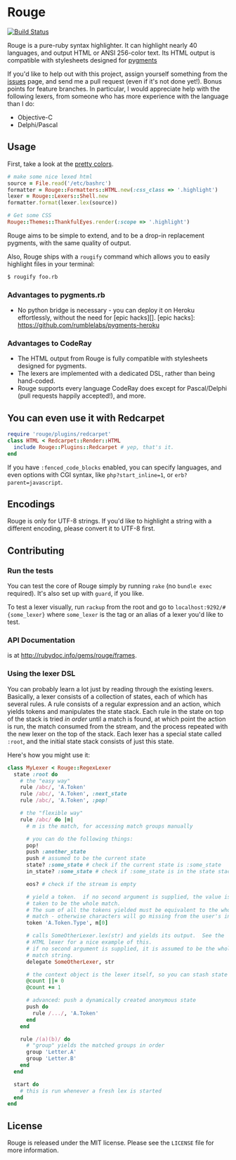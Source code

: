 # Rouge

[![Build Status](https://secure.travis-ci.org/jayferd/rouge.png)](http://travis-ci.org/jayferd/rouge)

Rouge is a pure-ruby syntax highlighter.  It can highlight nearly 40 languages, and output HTML or ANSI 256-color text.  Its HTML output is compatible with stylesheets designed for [pygments][]

If you'd like to help out with this project, assign yourself something from the [issues][] page, and send me a pull request (even if it's not done yet!).  Bonus points for feature branches.  In particular, I would appreciate help with the following lexers, from someone who has more experience with the language than I do:

* Objective-C
* Delphi/Pascal

[issues]: /jayferd/rouge/issues "Help Out"
[pygments]: http://pygments.org/ "Pygments"

## Usage

First, take a look at the [pretty colors][].

[pretty colors]: http://rouge.jayferd.us/demo

``` ruby
# make some nice lexed html
source = File.read('/etc/bashrc')
formatter = Rouge::Formatters::HTML.new(:css_class => '.highlight')
lexer = Rouge::Lexers::Shell.new
formatter.format(lexer.lex(source))

# Get some CSS
Rouge::Themes::ThankfulEyes.render(:scope => '.highlight')
```

Rouge aims to be simple to extend, and to be a drop-in replacement pygments, with the same quality of output.

Also, Rouge ships with a `rougify` command which allows you to easily highlight files in your terminal: 

``` bash
$ rougify foo.rb
```

### Advantages to pygments.rb
* No python bridge is necessary - you can deploy it on Heroku effortlessly, without the need for [epic hacks][].
[epic hacks]: https://github.com/rumblelabs/pygments-heroku

### Advantages to CodeRay
* The HTML output from Rouge is fully compatible with stylesheets designed for pygments.
* The lexers are implemented with a dedicated DSL, rather than being hand-coded.
* Rouge supports every language CodeRay does except for Pascal/Delphi (pull requests happily accepted!), and more.

## You can even use it with Redcarpet

``` ruby
require 'rouge/plugins/redcarpet'
class HTML < Redcarpet::Render::HTML
  include Rouge::Plugins::Redcarpet # yep, that's it.
end
```

If you have `:fenced_code_blocks` enabled, you can specify languages, and even options with CGI syntax, like `php?start_inline=1`, or `erb?parent=javascript`.

## Encodings

Rouge is only for UTF-8 strings.  If you'd like to highlight a string with a different encoding, please convert it to UTF-8 first.

## Contributing

### Run the tests

You can test the core of Rouge simply by running `rake` (no `bundle exec` required).  It's also set up with `guard`, if you like.

To test a lexer visually, run `rackup` from the root and go to `localhost:9292/#{some_lexer}` where `some_lexer` is the tag or an alias of a lexer you'd like to test.

### API Documentation

is at http://rubydoc.info/gems/rouge/frames.

### Using the lexer DSL

You can probably learn a lot just by reading through the existing lexers.  Basically, a lexer consists of a collection of states, each of which has several rules.  A rule consists of a regular expression and an action, which yields tokens and manipulates the state stack.  Each rule in the state on top of the stack is tried *in order* until a match is found, at which point the action is run, the match consumed from the stream, and the process repeated with the new lexer on the top of the stack.  Each lexer has a special state called `:root`, and the initial state stack consists of just this state.

Here's how you might use it:

``` ruby
class MyLexer < Rouge::RegexLexer
  state :root do
    # the "easy way"
    rule /abc/, 'A.Token'
    rule /abc/, 'A.Token', :next_state
    rule /abc/, 'A.Token', :pop!

    # the "flexible way"
    rule /abc/ do |m|
      # m is the match, for accessing match groups manually

      # you can do the following things:
      pop!
      push :another_state
      push # assumed to be the current state
      state? :some_state # check if the current state is :some_state
      in_state? :some_state # check if :some_state is in the state stack

      eos? # check if the stream is empty

      # yield a token.  if no second argument is supplied, the value is
      # taken to be the whole match.
      # The sum of all the tokens yielded must be equivalent to the whole
      # match - otherwise characters will go missing from the user's input.
      token 'A.Token.Type', m[0]

      # calls SomeOtherLexer.lex(str) and yields its output.  See the
      # HTML lexer for a nice example of this.
      # if no second argument is supplied, it is assumed to be the whole
      # match string.
      delegate SomeOtherLexer, str

      # the context object is the lexer itself, so you can stash state here
      @count ||= 0
      @count += 1

      # advanced: push a dynamically created anonymous state
      push do
        rule /.../, 'A.Token'
      end
    end

    rule /(a)(b)/ do
      # "group" yields the matched groups in order
      group 'Letter.A'
      group 'Letter.B'
    end
  end

  start do
    # this is run whenever a fresh lex is started
  end
end
```

## License

Rouge is released under the MIT license. Please see the `LICENSE` file for more information.
